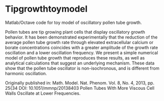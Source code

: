 # Tipgrowthtoymodel
Matlab/Octave code for toy model of oscillatory pollen tube growth. 

Pollen tubes are tip growing plant cells that display oscillatory growth behavior.
It has been demonstrated experimentally that the reduction of the average pollen tube growth
rate through elevated extracellular calcium or borate concentrations coincides with a greater
amplitude of the growth rate oscillation and a lower oscillation frequency. We present a simple
numerical model of pollen tube growth that reproduces these results, as well as analytical calculations that suggest an underlying mechanism. These data show that the pollen tube oscillator
is non-isochronous, and is different from harmonic oscillation.

Originally published in:
Math. Model. Nat. Phenom.
Vol. 8, No. 4, 2013, pp. 25{34
DOI: 10.1051/mmnp/20138403
Pollen Tubes With More Viscous Cell Walls Oscillate at Lower Frequencies.

